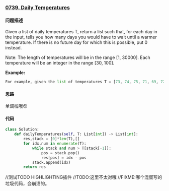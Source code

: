 ### [0739. Daily Temperatures](https://leetcode-cn.com/problems/daily-temperatures/)

#### 问题描述
Given a list of daily temperatures T, return a list such that, for each day in the input, tells you how many days you would have to wait until a warmer temperature. If there is no future day for which this is possible, put 0 instead.

Note: The length of temperatures will be in the range [1, 30000]. Each temperature will be an integer in the range [30, 100].

**Example:**
```python
For example, given the list of temperatures T = [73, 74, 75, 71, 69, 72, 76, 73], your output should be [1, 1, 4, 2, 1, 1, 0, 0].
```

#### 思路
单调栈哦😯
#### 代码

```python
class Solution:
    def dailyTemperatures(self, T: List[int]) -> List[int]:
        res,stack = [0]*len(T),[]
        for idx,num in enumerate(T):
            while stack and num > T[stack[-1]]:
                pos = stack.pop()
                res[pos] = idx - pos
            stack.append(idx)
        return res
```

//测试TODO HIGHLIGHTING插件
//TODO:这里不太对哦
//FIXME:哪个混蛋写的垃圾代码，会崩溃的。

